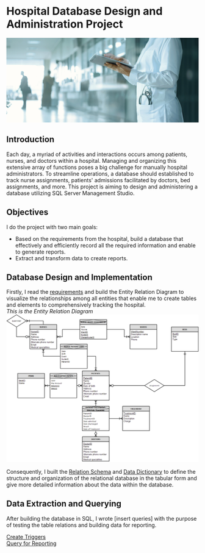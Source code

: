 # Hospital Database Design and Administration Project
![Image](hospital.jpeg)

## Introduction
Each day, a myriad of activities and interactions occurs among patients, nurses, and doctors within a hospital. Managing and organizing this extensive array of functions poses a big challenge for manually hospital administrators. To streamline operations, a database should established to track nurse assignments, patients' admissions facilitated by doctors, bed assignments, and more. This project is aiming to design and administering a database utilizing SQL Server Management Studio. </br>

## Objectives
I do the project with two main goals: </br>
* Based on the requirements from the hospital, build a database that effectively and efficiently record all the required information and enable to generate reports.
* Extract and transform data to create reports.
## Database Design and Implementation
Firstly, I read the [requirements](https://github.com/thucnhii/hospital-database-project/blob/c5800d1dafb529e6eb9593a07a57faf3bb38b390/HOSPITAL%20Administrator%20-%20Narrative.pdf) and build the Entity Relation Diagram to visualize the relationships among all entities that enable me to create tables and elements to comprehensively tracking the hospital. </br>
*This is the Entity Relation Diagram* </br>
![image](img/EERD.png) </br>

Consequently, I built the [Relation Schema](https://github.com/thucnhii/hospital-database-project/blob/d0e43fb73de73a422fbb18cbf068377e74640e4a/Hospital%20Relation%20Schema.pdf) and 
[Data Dictionary](https://github.com/thucnhii/hospital-database-project/blob/a7ad7ac56c8b23f28ac28e84b3ae289cd205515e/Data%20Dictionary%20-%20Hospital%20-%20Wallace2.pdf) to define the structure and organization of the relational database in the tabular form and give more detailed information about the data within the database. </br>

## Data Extraction and Querying
After building the database in SQL, I wrote [insert queries] with the purpose of testing the table relations and building data for reporting. </br>

[Create Triggers](https://github.com/thucnhii/hospital-database-project/blob/be1cf32d9dd1ce5e55c34cb11a3a13913300d90f/Trigger.sql) </br>
[Query for Reporting](https://github.com/thucnhii/hospital-database-project/blob/be1cf32d9dd1ce5e55c34cb11a3a13913300d90f/Report.sql)
